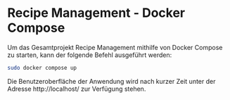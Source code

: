 # Recipe Management - Docker Compose
Um das Gesamtprojekt Recipe Management mithilfe von Docker Compose zu starten, kann der folgende Befehl ausgeführt werden:
```bash
sudo docker compose up
```
Die Benutzeroberfläche der Anwendung wird nach kurzer Zeit unter der Adresse http://localhost/ zur Verfügung stehen.
